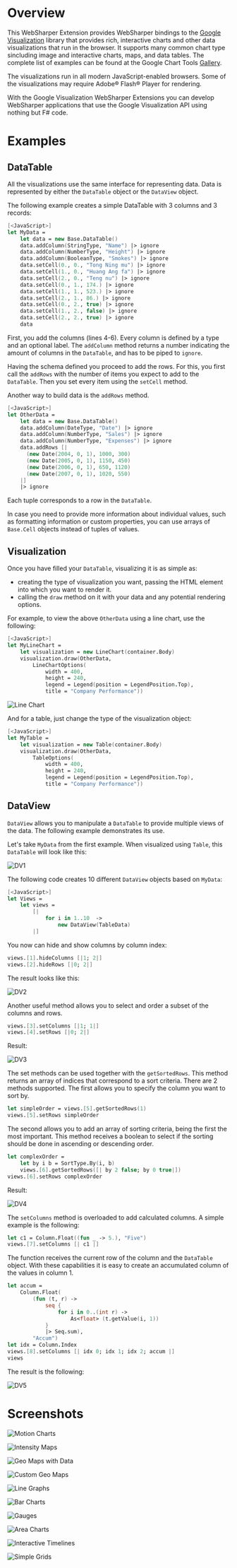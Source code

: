 # Overview

This WebSharper Extension provides WebSharper bindings to the [Google
Visualization](https://developers.google.com/chart/) library that
provides rich, interactive charts and other data visualizations
that run in the browser. It supports many common chart type
sincluding image and interactive charts, maps, and data
tables. The complete list of examples can be found at the Google
Chart Tools
[Gallery](https://developers.google.com/chart/interactive/docs/gallery).

The visualizations run in all modern JavaScript-enabled
browsers. Some of the visualizations may require Adobe® Flash®
Player for rendering.

With the Google Visualization WebSharper Extensions you can develop
WebSharper applications that use the Google Visualization API using
nothing but F# code.

# Examples

## DataTable

All the visualizations use the same interface for representing data.
Data is represented by either the `DataTable` object or the `DataView`
object.

The following example creates a simple DataTable with 3 columns and 3
records:

```fsharp
[<JavaScript>]
let MyData =
    let data = new Base.DataTable()
    data.addColumn(StringType, "Name") |> ignore
    data.addColumn(NumberType, "Height") |> ignore
    data.addColumn(BooleanType, "Smokes") |> ignore
    data.setCell(0., 0., "Tong Ning mu") |> ignore
    data.setCell(1., 0., "Huang Ang fa") |> ignore
    data.setCell(2., 0., "Teng nu") |> ignore
    data.setCell(0., 1., 174.) |> ignore
    data.setCell(1., 1., 523.) |> ignore
    data.setCell(2., 1., 86.) |> ignore
    data.setCell(0., 2., true) |> ignore
    data.setCell(1., 2., false) |> ignore
    data.setCell(2., 2., true) |> ignore
    data
```

First, you add the columns (lines 4-6).  Every column is defined by a
type and an optional label.  The `addColumn` method returns a number
indicating the amount of columns in the `DataTable`, and has to be
piped to `ignore`.

Having the schema defined you proceed to add the rows.  For this, you
first call the `addRows` with the number of items you expect to add to
the `DataTable`.  Then you set every item using the `setCell` method.

Another way to build data is the `addRows` method.

```fsharp
[<JavaScript>]
let OtherData =
    let data = new Base.DataTable()
    data.addColumn(DateType, "Date") |> ignore
    data.addColumn(NumberType, "Sales") |> ignore
    data.addColumn(NumberType, "Expenses") |> ignore
    data.addRows [|
      (new Date(2004, 0, 1), 1000, 300)
      (new Date(2005, 0, 1), 1150, 450)
      (new Date(2006, 0, 1), 650, 1120)
      (new Date(2007, 0, 1), 1020, 550)
    |]
    |> ignore
```

Each tuple corresponds to a row in the `DataTable`.

In case you need to provide more information about individual values,
such as formatting information or custom properties, you can use
arrays of `Base.Cell` objects instead of tuples of values.

## Visualization

Once you have filled your `DataTable`, visualizing it is as simple as:

  * creating the type of visualization you want, passing the HTML
    element into which you want to render it.
  * calling the `draw` method on it with your data and any potential
    rendering options.

For example, to view the above `OtherData` using a line chart, use the
following:

```fsharp
[<JavaScript>]
let MyLineChart =
    let visualization = new LineChart(container.Body)
    visualization.draw(OtherData,
        LineChartOptions(
            width = 400,
            height = 240,
            legend = Legend(position = LegendPosition.Top),
            title = "Company Performance"))
```

![Line Chart](docs/visualization-05.png)

And for a table, just change the type of the visualization object:

```fsharp
[<JavaScript>]
let MyTable =
    let visualization = new Table(container.Body)
    visualization.draw(OtherData,
        TableOptions(
            width = 400,
            height = 240,
            legend = Legend(position = LegendPosition.Top),
            title = "Company Performance"))
```

## DataView

`DataView` allows you to manipulate a `DataTable` to provide multiple
views of the data.  The following example demonstrates its use.

Let's take `MyData` from the first example. When visualized using
`Table`, this `DataTable` will look like this:

![DV1](docs/DV1.png)

The following code creates 10 different `DataView` objects based on
`MyData`:

```fsharp
[<JavaScript>]
let Views =
    let views = 
        [| 
            for i in 1..10  ->
                new DataView(TableData)
        |]
```

You now can hide and show columns by column index:

```fsharp
views.[1].hideColumns [|1; 2|]
views.[2].hideRows [|0; 2|]
```

The result looks like this:

![DV2](docs/DV2.png)

Another useful method allows you to select and order a subset of the
columns and rows.

```fsharp
views.[3].setColumns [|1; 1|]
views.[4].setRows [|0; 2|]
```

Result:

![DV3](docs/DV3.png)

The set methods can be used together with the `getSortedRows`.  This
method returns an array of indices that correspond to a sort criteria.
There are 2 methods supported.  The first allows you to specify the
column you want to sort by.

```fsharp
let simpleOrder = views.[5].getSortedRows(1)
views.[5].setRows simpleOrder
```

The second allows you to add an array of sorting criteria, being the
first the most important.  This method receives a boolean to select if
the sorting should be done in ascending or descending order.

```fsharp
let complexOrder =
    let by i b = SortType.By(i, b)
    views.[6].getSortedRows([| by 2 false; by 0 true|])
views.[6].setRows complexOrder
```

Result:

![DV4](docs/DV4.png)

The `setColumns` method is overloaded to add calculated columns.  A
simple example is the following:

```fsharp
let c1 = Column.Float((fun _ -> 5.), "Five")
views.[7].setColumns [| c1 |]
```

The function receives the current row of the column and the
`DataTable` object.  With these capabilities it is easy to create an
accumulated column of the values in column 1.

```fsharp
let accum = 
    Column.Float(
        (fun (t, r) ->
            seq {
                for i in 0..(int r) -> 
                    As<float> (t.getValue(i, 1))
            }
            |> Seq.sum),
        "Accum")
let idx = Column.Index
views.[8].setColumns [| idx 0; idx 1; idx 2; accum |]
views
```

The result is the following:

![DV5](docs/DV5.png)

# Screenshots

![Motion Charts](docs/visualization-01.png)

![Intensity Maps](docs/visualization-02.png)

![Geo Maps with Data](docs/visualization-03.png)

![Custom Geo Maps](docs/visualization-04.png)

![Line Graphs](docs/visualization-05.png)

![Bar Charts](docs/visualization-06b.png)

![Gauges](docs/visualization-07.png)

![Area Charts](docs/visualization-08.png)

![Interactive Timelines](docs/visualization-09.png)

![Simple Grids](docs/visualization-10.png)

